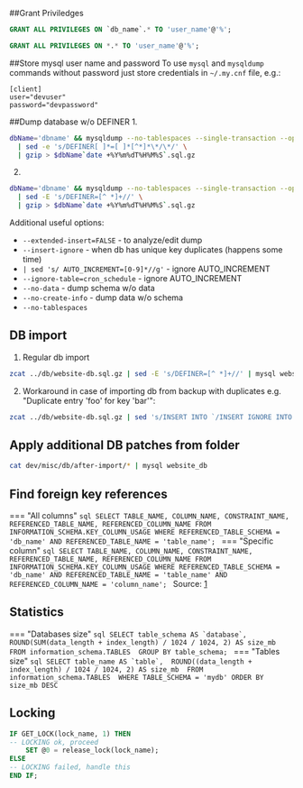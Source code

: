 ##Grant Priviledges
```sql
GRANT ALL PRIVILEGES ON `db_name`.* TO 'user_name'@'%';
```
```sql
GRANT ALL PRIVILEGES ON *.* TO 'user_name'@'%';
```
    
##Store mysql user name and password
To use `mysql` and `mysqldump` commands without password just store credentials in `~/.my.cnf` file, e.g.:

    [client]
    user="devuser"
    password="devpassword"

##Dump database w/o DEFINER
1. 
```bash
dbName='dbname' && mysqldump --no-tablespaces --single-transaction --opt $dbName \
  | sed -e 's/DEFINER[ ]*=[ ]*[^*]*\*/\*/' \
  | gzip > $dbName`date +%Y%m%dT%H%M%S`.sql.gz
```
2. 
```bash
dbName='dbname' && mysqldump --no-tablespaces --single-transaction --opt $dbName \
  | sed -E 's/DEFINER=[^ *]+//' \
  | gzip > $dbName`date +%Y%m%dT%H%M%S`.sql.gz
```

Additional useful options:

- `--extended-insert=FALSE` - to analyze/edit dump
- `--insert-ignore` - when db has unique key duplicates (happens some time)
- `| sed 's/ AUTO_INCREMENT=[0-9]*//g'` - ignore AUTO_INCREMENT  
- `--ignore-table=cron_schedule` - ignore AUTO_INCREMENT  
- `--no-data` - dump schema w/o data  
- `--no-create-info` - dump data w/o schema  
- `--no-tablespaces`  

## DB import
1. Regular db import
```bash
zcat ../db/website-db.sql.gz | sed -E 's/DEFINER=[^ *]+//' | mysql website_db
```
2. Workaround in case of importing db from backup with duplicates e.g. "Duplicate entry 'foo' for key 'bar'":
```bash
zcat ../db/website-db.sql.gz | sed 's/INSERT INTO `/INSERT IGNORE INTO `/g' | sed -E 's/DEFINER=[^ *]+//' | mysql website_db
```

## Apply additional DB patches from folder
```bash
cat dev/misc/db/after-import/* | mysql website_db
```

## Find foreign key references

=== "All columns"
    ```sql
    SELECT
        TABLE_NAME,
        COLUMN_NAME,
        CONSTRAINT_NAME,
        REFERENCED_TABLE_NAME,
        REFERENCED_COLUMN_NAME
    FROM
        INFORMATION_SCHEMA.KEY_COLUMN_USAGE
    WHERE
        REFERENCED_TABLE_SCHEMA = 'db_name'
        AND REFERENCED_TABLE_NAME = 'table_name';
    ```
=== "Specific column"
    ```sql
    SELECT
        TABLE_NAME,
        COLUMN_NAME,
        CONSTRAINT_NAME,
        REFERENCED_TABLE_NAME,
        REFERENCED_COLUMN_NAME
    FROM
        INFORMATION_SCHEMA.KEY_COLUMN_USAGE
    WHERE
        REFERENCED_TABLE_SCHEMA = 'db_name'
        AND REFERENCED_TABLE_NAME = 'table_name'
        AND REFERENCED_COLUMN_NAME = 'column_name';
    ```
Source: [1](https://tableplus.com/blog/2018/08/mysql-how-to-see-foreign-key-relationship-of-a-table.html)

## Statistics

=== "Databases size"
    ```sql
    SELECT table_schema AS `database`, 
    ROUND(SUM(data_length + index_length) / 1024 / 1024, 2) AS size_mb 
    FROM information_schema.TABLES 
    GROUP BY table_schema;
    ```
=== "Tables size"
    ```sql
    SELECT table_name AS `table`, 
    ROUND((data_length + index_length) / 1024 / 1024, 2) AS size_mb 
    FROM information_schema.TABLES 
    WHERE TABLE_SCHEMA = 'mydb'
    ORDER BY size_mb DESC
    ```
## Locking
```sql
IF GET_LOCK(lock_name, 1) THEN
-- LOCKING ok, proceed
    SET @0 = release_lock(lock_name);
ELSE
-- LOCKING failed, handle this
END IF;
```
